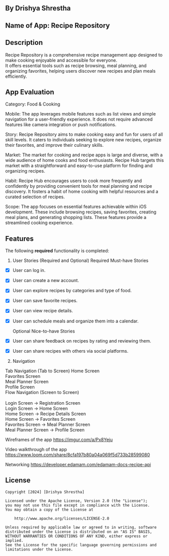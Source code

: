 ## By Drishya Shrestha
## Name of App: Recipe Repository


## Description
Recipe Repository is a comprehensive recipe management app designed to make cooking enjoyable and accessible for everyone.  </br>
It offers essential tools such as recipe browsing, meal planning, and organizing favorites, helping users discover new recipes and plan meals efficiently. </br>


## App Evaluation
Category: Food & Cooking </br>

Mobile: The app leverages mobile features such as list views and simple navigation for a user-friendly experience. It does not require advanced features like camera integration or push notifications.</br>

Story: Recipe Repository aims to make cooking easy and fun for users of all skill levels. It caters to individuals seeking to explore new recipes, organize their favorites, and improve their culinary skills.</br>

Market: The market for cooking and recipe apps is large and diverse, with a wide audience of home cooks and food enthusiasts. Recipe Hub targets this market with a straightforward and easy-to-use platform for finding and organizing recipes.</br>

Habit: Recipe Hub encourages users to cook more frequently and confidently by providing convenient tools for meal planning and recipe discovery. It fosters a habit of home cooking with helpful resources and a curated selection of recipes.</br>

Scope: The app focuses on essential features achievable within iOS development. These include browsing recipes, saving favorites, creating meal plans, and generating shopping lists. These features provide a streamlined cooking experience.</br>

##  Features

The following **required** functionality is completed:


1. User Stories (Required and Optional)
Required Must-have Stories

- [X] User can log in.
- [X] User can create a new account.
- [X] User can explore recipes by categories and type of food.
- [X] User can save favorite recipes.
- [X] User can view recipe details.
- [X] User can schedule meals and organize them into a calendar.

  Optional Nice-to-have Stories

- [X] User can share feedback on recipes by rating and reviewing them.
- [X] User can share recipes with others via social platforms.
 

2. Navigation </br>

Tab Navigation (Tab to Screen) 
Home Screen</br>
Favorites Screen</br>
Meal Planner Screen</br>
Profile Screen</br>
Flow Navigation (Screen to Screen)</br>
</br>
Login Screen → Registration Screen</br>
Login Screen → Home Screen</br>
Home Screen → Recipe Details Screen</br>
Home Screen → Favorites Screen</br>
Favorites Screen → Meal Planner Screen</br>
Meal Planner Screen → Profile Screen</br>


Wireframes of the app
https://imgur.com/a/Px8Yeju


Video walkthrough of the app
https://www.loom.com/share/8cfa197b80a04a069f5d733b28599080


Networking
https://developer.edamam.com/edamam-docs-recipe-api


## License

    Copyright [2024] [Drishya Shrestha]

    Licensed under the Apache License, Version 2.0 (the "License");
    you may not use this file except in compliance with the License.
    You may obtain a copy of the License at

        http://www.apache.org/licenses/LICENSE-2.0

    Unless required by applicable law or agreed to in writing, software
    distributed under the License is distributed on an "AS IS" BASIS,
    WITHOUT WARRANTIES OR CONDITIONS OF ANY KIND, either express or implied.
    See the License for the specific language governing permissions and
    limitations under the License.
